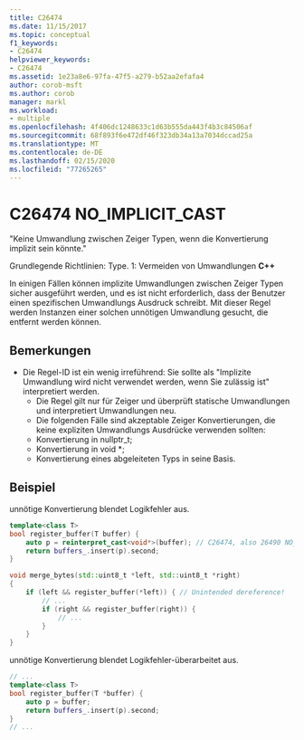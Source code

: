 ```yaml
---
title: C26474
ms.date: 11/15/2017
ms.topic: conceptual
f1_keywords:
- C26474
helpviewer_keywords:
- C26474
ms.assetid: 1e23a8e6-97fa-47f5-a279-b52aa2efafa4
author: corob-msft
ms.author: corob
manager: markl
ms.workload:
- multiple
ms.openlocfilehash: 4f406dc1248633c1d63b555da443f4b3c84506af
ms.sourcegitcommit: 68f893f6e472df46f323db34a13a7034dccad25a
ms.translationtype: MT
ms.contentlocale: de-DE
ms.lasthandoff: 02/15/2020
ms.locfileid: "77265265"
---
```

# <a name="c26474-no_implicit_cast"></a>C26474 NO_IMPLICIT_CAST

"Keine Umwandlung zwischen Zeiger Typen, wenn die Konvertierung implizit sein könnte."

Grundlegende Richtlinien: Type. 1: Vermeiden von Umwandlungen **C++**

In einigen Fällen können implizite Umwandlungen zwischen Zeiger Typen sicher ausgeführt werden, und es ist nicht erforderlich, dass der Benutzer einen spezifischen Umwandlungs Ausdruck schreibt. Mit dieser Regel werden Instanzen einer solchen unnötigen Umwandlung gesucht, die entfernt werden können.

## <a name="remarks"></a>Bemerkungen

- Die Regel-ID ist ein wenig irreführend: Sie sollte als "Implizite Umwandlung wird nicht verwendet werden, wenn Sie zulässig ist" interpretiert werden.
  - Die Regel gilt nur für Zeiger und überprüft statische Umwandlungen und interpretiert Umwandlungen neu.
  - Die folgenden Fälle sind akzeptable Zeiger Konvertierungen, die keine expliziten Umwandlungs Ausdrücke verwenden sollten:
  - Konvertierung in nullptr_t;
  - Konvertierung in void *;
  - Konvertierung eines abgeleiteten Typs in seine Basis.

## <a name="example"></a>Beispiel

unnötige Konvertierung blendet Logikfehler aus.

```cpp
template<class T>
bool register_buffer(T buffer) {
    auto p = reinterpret_cast<void*>(buffer); // C26474, also 26490 NO_REINTERPRET_CAST
    return buffers_.insert(p).second;
}

void merge_bytes(std::uint8_t *left, std::uint8_t *right)
{
    if (left && register_buffer(*left)) { // Unintended dereference!
        // ...
        if (right && register_buffer(right)) {
            // ...
        }
    }
}
```

unnötige Konvertierung blendet Logikfehler-überarbeitet aus.

```cpp
// ...
template<class T>
bool register_buffer(T *buffer) {
    auto p = buffer;
    return buffers_.insert(p).second;
}
// ...
```
